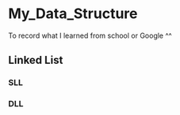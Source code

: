 # My_Data_Structure

To record what I learned from school or Google ^^

## Linked List
### SLL

### DLL
